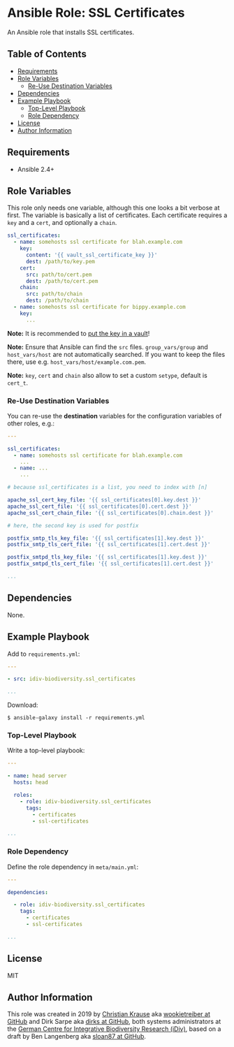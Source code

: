 Ansible Role: SSL Certificates
==============================

An Ansible role that installs SSL certificates.

Table of Contents
-----------------

<!-- toc -->

- [Requirements](#requirements)
- [Role Variables](#role-variables)
  * [Re-Use Destination Variables](#re-use-destination-variables)
- [Dependencies](#dependencies)
- [Example Playbook](#example-playbook)
  * [Top-Level Playbook](#top-level-playbook)
  * [Role Dependency](#role-dependency)
- [License](#license)
- [Author Information](#author-information)

<!-- tocstop -->

Requirements
------------

- Ansible 2.4+

Role Variables
--------------

This role only needs one variable, although this one looks a bit verbose at
first. The variable is basically a list of certificates. Each certificate
requires a `key` and a `cert`, and optionally a `chain`.

```yml
ssl_certificates:
  - name: somehosts ssl certificate for blah.example.com
    key:
      content: '{{ vault_ssl_certificate_key }}'
      dest: /path/to/key.pem
    cert:
      src: path/to/cert.pem
      dest: /path/to/cert.pem
    chain:
      src: path/to/chain
      dest: /path/to/chain
  - name: somehosts ssl certificate for bippy.example.com
    key:
      ...
```

**Note:** It is recommended to [put the key in a vault][vault]!

**Note:** Ensure that Ansible can find the `src` files. `group_vars/group` and
`host_vars/host` are not automatically searched. If you want to keep the files
there, use e.g. `host_vars/host/example.com.pem`.

**Note:** `key`, `cert` and `chain` also allow to set a custom `setype`,
default is `cert_t`.

### Re-Use Destination Variables

You can re-use the **destination** variables for the configuration variables of
other roles, e.g.:

```yml
---

ssl_certificates:
  - name: somehosts ssl certificate for blah.example.com
    ...
  - name: ...
    ...

# because ssl_certificates is a list, you need to index with [n]

apache_ssl_cert_key_file: '{{ ssl_certificates[0].key.dest }}'
apache_ssl_cert_file: '{{ ssl_certificates[0].cert.dest }}'
apache_ssl_cert_chain_file: '{{ ssl_certificates[0].chain.dest }}'

# here, the second key is used for postfix

postfix_smtp_tls_key_file: '{{ ssl_certificates[1].key.dest }}'
postfix_smtp_tls_cert_file: '{{ ssl_certificates[1].cert.dest }}'

postfix_smtpd_tls_key_file: '{{ ssl_certificates[1].key.dest }}'
postfix_smtpd_tls_cert_file: '{{ ssl_certificates[1].cert.dest }}'

...
```

Dependencies
------------

None.

Example Playbook
----------------

Add to `requirements.yml`:

```yml
---

- src: idiv-biodiversity.ssl_certificates

...
```

Download:

```console
$ ansible-galaxy install -r requirements.yml
```

### Top-Level Playbook

Write a top-level playbook:

```yml
---

- name: head server
  hosts: head

  roles:
    - role: idiv-biodiversity.ssl_certificates
      tags:
        - certificates
        - ssl-certificates

...
```

### Role Dependency

Define the role dependency in `meta/main.yml`:

```yml
---

dependencies:

  - role: idiv-biodiversity.ssl_certificates
    tags:
      - certificates
      - ssl-certificates

...
```

License
-------

MIT

Author Information
------------------

This role was created in 2019 by [Christian Krause][author] aka [wookietreiber
at GitHub][wookietreiber] and Dirk Sarpe aka [dirks at GitHub][dirks], both
systems administrators at the [German Centre for Integrative Biodiversity
Research (iDiv)][idiv], based on a draft by Ben Langenberg aka [sloan87 at
GitHub][sloan87].


[author]: https://www.idiv.de/groups_and_people/employees/details/eshow/krause-christian.html
[idiv]: https://www.idiv.de/
[dirks]: https://github.com/dirks
[sloan87]: https://github.com/sloan87
[wookietreiber]: https://github.com/wookietreiber
[vault]: https://docs.ansible.com/ansible/latest/user_guide/vault.html
